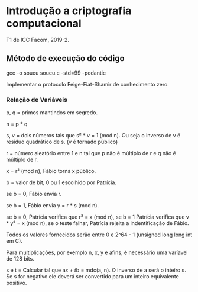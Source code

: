 # Introdução a criptografia computacional

T1 de ICC Facom, 2019-2.


## Método de execução do código

gcc -o soueu soueu.c -std=99 -pedantic


Implementar o protocolo Feige-Fiat-Shamir de conhecimento zero.


### Relação de Variáveis

p, q = primos mantindos em segredo.

n = p * q

s, v = dois números tais que s² * v = 1 (mod n). Ou seja o inverso de v é resíduo quadrático de s. (v é tornado público)

r = número aleatório entre 1 e n tal que p não é múltiplo de r e q não é múltiplo de r.

x = r² (mod n), Fábio torna x público.

b = valor de bit, 0 ou 1 escolhido por Patrícia.

se b = 0, Fábio envia r.

se b = 1, Fábio envia y = r * s (mod n).

se b = 0, Patrícia verifica que r² = x (mod n), se b = 1 Patrícia verifica que v * y² = x (mod n), se o teste falhar, Patrícia rejeita a indentificação de Fábio.

Todos os valores fornecidos serão entre 0 e 2^64 - 1 (unsigned long long int em C).

Para multiplicações, por exemplo n, x, y e afins, é necessário uma varíavel de 128 bits.

s e t = Calcular tal que a*s + t*b = mdc(a, n). O inverso de a será o inteiro s. Se s for negativo ele deverá ser convertido para um inteiro equivalente positivo.
